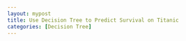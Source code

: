 ```yaml
---
layout: mypost
title: Use Decision Tree to Predict Survival on Titanic
categories: [Decision Tree]
---
```

